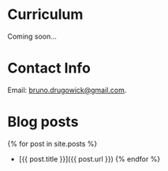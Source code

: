 # Curriculum

Coming soon...

# Contact Info

Email: bruno.drugowick@gmail.com.

# Blog posts

{% for post in site.posts %}
-  [{{ post.title }}]({{ post.url }})
{% endfor %}
